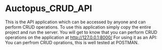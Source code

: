 # Auctopus_CRUD_API
This is the API application which can be accessed by anyone and can perform CRUD operations.
To use this application simply copy the entire project and run the server.
You will get to know that you can perform CRUD operations on the application at http://127.0.0.1:8000/
For using it as an API:
You can perfrom CRUD oprations, this is well tested at POSTMAN.
